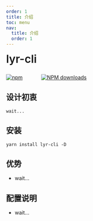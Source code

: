 ```yaml
---
order: 1
title: 介绍
toc: menu
nav:
  title: 介绍
  order: 1
---
```


<div style="display:flex;align-items:center;margin-bottom:24px">
  <span style="font-size:30px;font-weight:600;display:inline-block;">lyr-cli</span>
</div>
<p style="display:flex;justify-content:space-between;width:220px">
  <a href="https://npmmirror.com/package/lyr-cli">
    <img alt="npm" src="http://center.yunliang.cloud/npm/version?package=lyr-cli">
  </a>
  <a href="https://npmmirror.com/package/lyr-cli">
    <img alt="NPM downloads" src="http://center.yunliang.cloud/npm/downloads?package=lyr-cli">
  </a>
</p>

## 设计初衷

```
wait...
```

## 安装

```shell
yarn install lyr-cli -D
```

## 优势

- wait...

## 配置说明

- wait...
